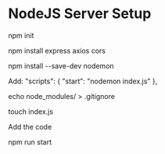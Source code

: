 
# NodeJS Server Setup

npm init

npm install express axios cors

npm install --save-dev nodemon

Add: "scripts": { "start": "nodemon index.js" },

echo node_modules/ > .gitignore

touch index.js

Add the code

npm run start
